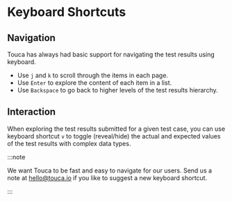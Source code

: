 # Keyboard Shortcuts

## Navigation

Touca has always had basic support for navigating the test results using
keyboard.

- Use `j` and `k` to scroll through the items in each page.
- Use `Enter` to explore the content of each item in a list.
- Use `Backspace` to go back to higher levels of the test results hierarchy.

## Interaction

When exploring the test results submitted for a given test case, you can use
keyboard shortcut `v` to toggle \(reveal/hide\) the actual and expected values
of the test results with complex data types.

:::note

We want Touca to be fast and easy to navigate for our users. Send us a note at
[hello@touca.io](mailto:hello@touca.io) if you like to suggest a new keyboard
shortcut.

:::
